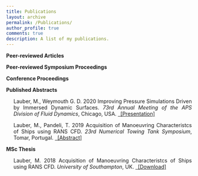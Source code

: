 ```yaml
---
title: Publications
layout: archive
permalink: /Publications/
author_profile: true
comments: true
description: A list of my publications.
---
```

**Peer-reviewed Articles**


**Peer-reviewed Symposium Proceedings**


**Conference Proceedings**


**Published Abstracts**
<p style="text-align:justify; margin-left:20px"> 
Lauber, M., Weymouth G. D. 2020 Improving Pressure Simulations Driven by Immersed Dynamic Surfaces. <em>73rd Annual Meeting of the APS Division of Fluid Dynamics</em>, Chicago, USA. <a href="https://marinlauber.github.io/APS-DFD/" class="mono_link">&ensp;[Presentation]</a></p>
<p style="text-align:justify; margin-left:20px"> 
Lauber, M., Pandeli, T. 2019 Acquisition of Manoeuvring Characteristcs of Ships using RANS CFD. <em>23rd Numerical Towing Tank Symposium</em>, Tomar, Portugal. <a href="https://www.researchgate.net/publication/336239139_Acquisition_of_Maneuvring_Characteristics_of_Ships_using_RANS_CFD" class="mono_link">&ensp;[Abstract]</a></p>

**MSc Thesis**
<p style="text-align:justify; margin-left:20px"> 
Lauber, M. 2018 Acquisition of Manoeuvring Characteristcs of Ships using RANS CFD. <em>University of Southampton</em>, UK.
<a href="/thesis/MSc_Marin_Lauber.pdf" class="mono_link">&ensp;[Download]</a>
